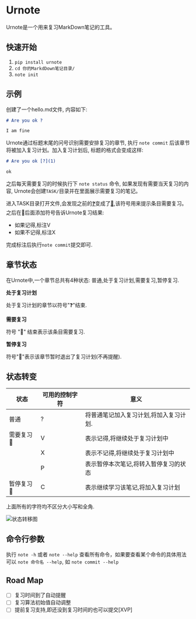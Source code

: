 # Urnote

Urnote是一个用来复习MarkDown笔记的工具。 

## 快速开始

1. `pip install urnote`
2. `cd 你的MarkdDown笔记目录/`
3. `note init`

## 示例

创建了一个hello.md文件, 内容如下:

```markdown
# Are you ok ?

I am fine
```

Urnote通过标题末尾的问号识别需要安排复习的章节, 执行 `note commit` 后该章节将被加入复习计划。加入复习计划后, 标题的格式会变成这样:

```markdown
# Are you ok [?](1)

ok
```

之后每天需要复习的时候执行下 `note status` 命令, 如果发现有需要当天复习的内容, Urnote会创建`TASK/`目录并在里面展示需要复习的笔记。

进入TASK目录打开文件,会发现之前的[❓]()变成了[🔔](),该符号用来提示条目需要复习。之后在🔔后面添加符号告诉Urnote复习结果:

- 如果记得,标注V
- 如果不记得,标注X

完成标注后执行`note commit`提交即可.

## 章节状态

在Urnote中,一个章节总共有4种状态: 普通,处于复习计划,需要复习,暂停复习.

**处于复习计划**

处于复习计划的章节以符号"❓"结束.

**需要复习**

符号 "🔔" 结束表示该条目需要复习.

**暂停复习**

 符号"📕"表示该章节暂时退出了复习计划(不再提醒).

## 状态转变

| 状态     | 可用的控制字符 | 意义                   |
| ------ | ------- | -------------------- |
| 普通     | ?       | 将普通笔记加入复习计划,将加入复习计划. |
| 需要复习🔔 | V       | 表示记得,将继续处于复习计划中      |
|        | X       | 表示不记得,将继续处于复习计划中     |
|        | P       | 表示暂停本次笔记,将转入暂停复习的状态  |
| 暂停复习📕 | C       | 表示继续学习该笔记,将加入复习计划    |

上面所有的字符均不区分大小写和全角.

![状态转移图](./docs/res/state_transitions.png)

## 命令行参数

执行 `note -h` 或者 `note --help` 查看所有命令，如果要查看某个命令的具体用法可以 `note 命令名 --help`, 如 `note commit --help`

## Road Map

- [ ] 复习时间到了自动提醒
- [ ] 复习算法初始值自动调整
- [ ] 提前复习支持,即还没到复习时间的也可以提交[XVP]
